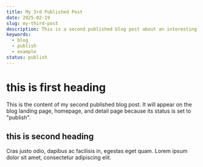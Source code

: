 ```yaml
---
title: My 3rd Published Post
date: 2025-02-19
slug: my-third-post
description: This is a second published blog post about an interesting topic.
keywords:
  - blog
  - publish
  - example
status: publish
---
```


# this is first heading
This is the content of my second published blog post. It will appear on the blog landing page, homepage, and detail page because its status is set to "publish".

## this is second heading
Cras justo odio, dapibus ac facilisis in, egestas eget quam. Lorem ipsum dolor sit amet, consectetur adipiscing elit.